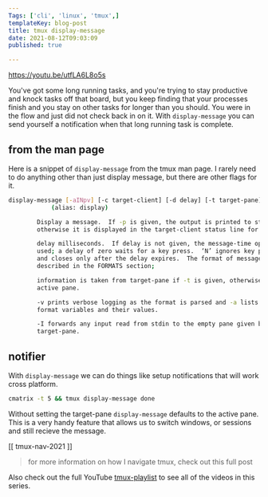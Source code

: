 ```yaml
---
Tags: ['cli', 'linux', 'tmux',]
templateKey: blog-post
title: tmux display-message
date: 2021-08-12T09:03:09
published: true

---
```


<https://youtu.be/utfLA6L8o5s>

You've got some long running tasks, and you're trying to stay productive and
knock tasks off that board, but you keep finding that your processes finish and
you stay on other tasks for longer than you should.  You were in the flow and
just did not check back in on it.  With `display-message` you can send yourself
a notification when that long running task is complete.

## from the man page

Here is a snippet of `display-message` from the tmux man page.  I rarely need
to do anything other than just display message, but there are other flags for
it.

``` bash
display-message [-aINpv] [-c target-client] [-d delay] [-t target-pane] [message]
            (alias: display)

        Display a message.  If -p is given, the output is printed to stdout,
        otherwise it is displayed in the target-client status line for up to

        delay milliseconds.  If delay is not given, the message-time option is
        used; a delay of zero waits for a key press.  ‘N’ ignores key presses
        and closes only after the delay expires.  The format of message is
        described in the FORMATS section;

        information is taken from target-pane if -t is given, otherwise the
        active pane.

        -v prints verbose logging as the format is parsed and -a lists the
        format variables and their values.

        -I forwards any input read from stdin to the empty pane given by
        target-pane.
```

## notifier

With `display-message` we can do things like setup notifications that will work
cross platform.

``` bash
cmatrix -t 5 && tmux display-message done
```

Without setting the target-pane `display-message` defaults to the active pane.
This is a very handy feature that allows us to switch windows, or sessions and
still recieve the message.

[[ tmux-nav-2021 ]]

> for more information on how I navigate tmux, check out this full post

Also check out the full YouTube
[tmux-playlist](https://www.youtube.com/playlist?list=PLTRNG6WIHETB4reAxbWza3CZeP9KL6Bkr)
to see all of the videos in this series.

